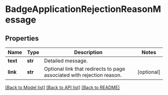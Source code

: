 # BadgeApplicationRejectionReasonMessage

## Properties
Name | Type | Description | Notes
------------ | ------------- | ------------- | -------------
**text** | **str** | Detailed message. | 
**link** | **str** | Optional link that redirects to page associated with rejection reason. | [optional] 

[[Back to Model list]](../README.md#documentation-for-models) [[Back to API list]](../README.md#documentation-for-api-endpoints) [[Back to README]](../README.md)


